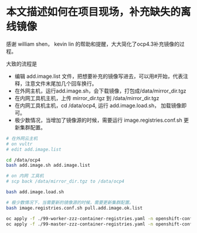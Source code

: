 # 本文描述如何在项目现场，补充缺失的离线镜像

感谢 william shen， kevin lin 的帮助和提醒，大大简化了ocp4.3补充镜像的过程。

大致的流程是
- 编辑 add.image.list 文件，把想要补充的镜像写进去，可以用#开始，代表注释，注意文件末尾加几个回车换行。
- 在外网主机，运行add.image.sh，会下载镜像，打包成/data/mirror_dir.tgz
- 在内网工具机主机，上传 mirror_dir.tgz 到 /data/mirror_dir.tgz
- 在内网工具机主机，cd /data/ocp4, 运行 add.image.load.sh， 加载镜像即可。
- 极少数情况，当增加了镜像源的时候，需要运行 image.registries.conf.sh 更新集群配置。

```bash
# 在外网云主机
# on vultr
# edit add.image.list

cd /data/ocp4
bash add.image.sh add.image.list

# on 内网 工具机
# scp back /data/mirror_dir.tgz to /data/ocp4

bash add.image.load.sh

# 极少数情况下，当需要新的镜像源的时候，需要更新集群配置。
bash image.registries.conf.sh pull.add.image.ok.list

oc apply -f ./99-worker-zzz-container-registries.yaml -n openshift-config
oc apply -f ./99-master-zzz-container-registries.yaml -n openshift-config

```

